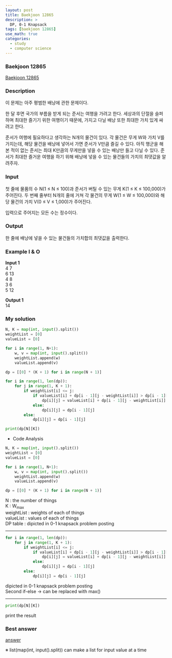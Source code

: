```yaml
---
layout: post
title: Baekjoon 12865
description: >
  DP, 0-1 Knapsack
tags: [baekjoon 12865]
use_math: true
categories:
  - study
  - computer science
---
```

### Baekjoon 12865
[Baekjoon 12865](https://www.acmicpc.net/problem/12865)

### Description
이 문제는 아주 평범한 배낭에 관한 문제이다.

한 달 후면 국가의 부름을 받게 되는 준서는 여행을 가려고 한다. 세상과의 단절을 슬퍼하며 최대한 즐기기 위한 여행이기 때문에, 가지고 다닐 배낭 또한 최대한 가치 있게 싸려고 한다.

준서가 여행에 필요하다고 생각하는 N개의 물건이 있다. 각 물건은 무게 W와 가치 V를 가지는데, 해당 물건을 배낭에 넣어서 가면 준서가 V만큼 즐길 수 있다. 아직 행군을 해본 적이 없는 준서는 최대 K만큼의 무게만을 넣을 수 있는 배낭만 들고 다닐 수 있다. 준서가 최대한 즐거운 여행을 하기 위해 배낭에 넣을 수 있는 물건들의 가치의 최댓값을 알려주자.

### Input
첫 줄에 물품의 수 N(1 ≤ N ≤ 100)과 준서가 버틸 수 있는 무게 K(1 ≤ K ≤ 100,000)가 주어진다. 두 번째 줄부터 N개의 줄에 거쳐 각 물건의 무게 W(1 ≤ W ≤ 100,000)와 해당 물건의 가치 V(0 ≤ V ≤ 1,000)가 주어진다.

입력으로 주어지는 모든 수는 정수이다.

### Output
한 줄에 배낭에 넣을 수 있는 물건들의 가치합의 최댓값을 출력한다.

### Example I & O
**Input 1** <br>
4 7 <br>
6 13 <br>
4 8 <br>
3 6 <br>
5 12 <br>

**Output 1**<br>
14<br>

### My solution
~~~python
N, K = map(int, input().split())
weightList = [0]
valueList = [0]

for i in range(1, N+1):
    w, v = map(int, input().split())
    weightList.append(w)
    valueList.append(v)

dp = [[0] * (K + 1) for i in range(N + 1)]

for i in range(1, len(dp)):
    for j in range(1, K + 1):
        if weightList[i] <= j:
            if valueList[i] + dp[i - 1][j - weightList[i]] > dp[i - 1][j]:
                dp[i][j] = valueList[i] + dp[i - 1][j - weightList[i]]
            else:
                dp[i][j] = dp[i - 1][j]
        else:
            dp[i][j] = dp[i - 1][j]

print(dp[N][K])
~~~

* Code Analysis<br>

~~~python
N, K = map(int, input().split())
weightList = [0]
valueList = [0]

for i in range(1, N+1):
    w, v = map(int, input().split())
    weightList.append(w)
    valueList.append(v)

dp = [[0] * (K + 1) for i in range(N + 1)]
~~~
N : the number of things<br>
K : W<sub>max</sub><br>
weightList : weights of each of things<br>
valueList : values of each of things<br>
DP table : dipicted in 0-1 knapsack problem posting<br>

------
~~~python
for i in range(1, len(dp)):
    for j in range(1, K + 1):
        if weightList[i] <= j:
            if valueList[i] + dp[i - 1][j - weightList[i]] > dp[i - 1][j]:
                dp[i][j] = valueList[i] + dp[i - 1][j - weightList[i]]
            else:
                dp[i][j] = dp[i - 1][j]
        else:
            dp[i][j] = dp[i - 1][j]
~~~
dipicted in 0-1 knapsack problem posting<br>
Second if-else → can be replaced with max()<br>

------
~~~python
print(dp[N][K])
~~~
print the result

### Best answer
[answer](https://hongcoding.tistory.com/50)<br>

※ list(map(int, input().split)) can make a list for input value at a time
